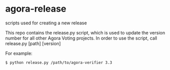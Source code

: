 # agora-release
scripts used for creating a new release

This repo contains the release.py script, which is used to update the version
number for all other Agora Voting projects. In order to use the script, call
release.py [path] [version]

For example:

    $ python release.py /path/to/agora-verifier 3.3
